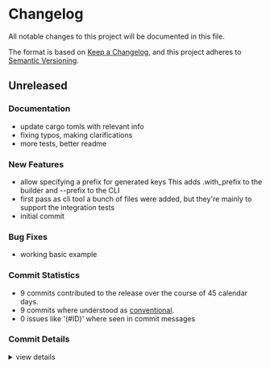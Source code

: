 # Changelog

All notable changes to this project will be documented in this file.

The format is based on [Keep a Changelog](https://keepachangelog.com/en/1.0.0/),
and this project adheres to [Semantic Versioning](https://semver.org/spec/v2.0.0.html).

## Unreleased

<csr-id-598449234c43b8ef010c7d738086a7a7908fd3ea/>
<csr-id-10476962e0dd2d8220d9c916d69ac98513744700/>

### Documentation

 - <csr-id-236de63e40891b03c7b358827f1a8de670659a89/> update cargo tomls with relevant info
 - <csr-id-97b942cc898b34b8888ce1c099ad9429b297f6cc/> fixing typos, making clarifications
 - <csr-id-a683f0db860635a5cfb5917b6efd45e5e54653ca/> more tests, better readme

### New Features

 - <csr-id-9781899d3b3101eef91af431befa964c65bf87be/> allow specifying a prefix for generated keys
   This adds .with_prefix to the builder and --prefix to the CLI
 - <csr-id-10602d0361fc6e76a084021136fb0664d9897158/> first pass as cli tool
   a bunch of files were added, but they're mainly to support the
   integration tests
 - <csr-id-72375f349bb71c2bba47e23189d54f64e0a84d73/> initial commit

### Bug Fixes

 - <csr-id-bd1f06342a6fdd3cacd01854bfc0176b697a7359/> working basic example

### Commit Statistics

<csr-read-only-do-not-edit/>

 - 9 commits contributed to the release over the course of 45 calendar days.
 - 9 commits where understood as [conventional](https://www.conventionalcommits.org).
 - 0 issues like '(#ID)' where seen in commit messages

### Commit Details

<csr-read-only-do-not-edit/>

<details><summary>view details</summary>

 * **Uncategorized**
    - clippy suggestions ([`5984492`](https://github.comgit//mattcl/confpiler/commit/598449234c43b8ef010c7d738086a7a7908fd3ea))
    - cargo fmt ([`1047696`](https://github.comgit//mattcl/confpiler/commit/10476962e0dd2d8220d9c916d69ac98513744700))
    - allow specifying a prefix for generated keys ([`9781899`](https://github.comgit//mattcl/confpiler/commit/9781899d3b3101eef91af431befa964c65bf87be))
    - working basic example ([`bd1f063`](https://github.comgit//mattcl/confpiler/commit/bd1f06342a6fdd3cacd01854bfc0176b697a7359))
    - update cargo tomls with relevant info ([`236de63`](https://github.comgit//mattcl/confpiler/commit/236de63e40891b03c7b358827f1a8de670659a89))
    - fixing typos, making clarifications ([`97b942c`](https://github.comgit//mattcl/confpiler/commit/97b942cc898b34b8888ce1c099ad9429b297f6cc))
    - more tests, better readme ([`a683f0d`](https://github.comgit//mattcl/confpiler/commit/a683f0db860635a5cfb5917b6efd45e5e54653ca))
    - first pass as cli tool ([`10602d0`](https://github.comgit//mattcl/confpiler/commit/10602d0361fc6e76a084021136fb0664d9897158))
    - initial commit ([`72375f3`](https://github.comgit//mattcl/confpiler/commit/72375f349bb71c2bba47e23189d54f64e0a84d73))
</details>

